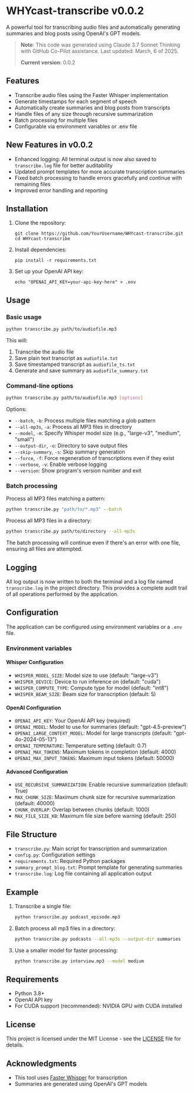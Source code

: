 # WHYcast-transcribe v0.0.2

A powerful tool for transcribing audio files and automatically generating summaries and blog posts using OpenAI's GPT models.

> **Note**: This code was generated using Claude 3.7 Sonnet Thinking with GitHub Co-Pilot assistance. Last updated: March, 6 of 2025.
>
> **Current version**: 0.0.2

## Features

- Transcribe audio files using the Faster Whisper implementation
- Generate timestamps for each segment of speech
- Automatically create summaries and blog posts from transcripts
- Handle files of any size through recursive summarization
- Batch processing for multiple files
- Configurable via environment variables or .env file

## New Features in v0.0.2
- Enhanced logging: All terminal output is now also saved to `transcribe.log` file for better auditability
- Updated prompt templates for more accurate transcription summaries
- Fixed batch processing to handle errors gracefully and continue with remaining files
- Improved error handling and reporting

## Installation

1. Clone the repository:
   ```
   git clone https://github.com/YourUsername/WHYcast-transcribe.git
   cd WHYcast-transcribe
   ```

2. Install dependencies:
   ```
   pip install -r requirements.txt
   ```

3. Set up your OpenAI API key:
   ```
   echo "OPENAI_API_KEY=your-api-key-here" > .env
   ```

## Usage

### Basic usage

```bash
python transcribe.py path/to/audiofile.mp3
```

This will:
1. Transcribe the audio file
2. Save plain text transcript as `audiofile.txt`
3. Save timestamped transcript as `audiofile_ts.txt`
4. Generate and save summary as `audiofile_summary.txt`

### Command-line options

```bash
python transcribe.py path/to/audiofile.mp3 [options]
```

Options:
- `--batch`, `-b`: Process multiple files matching a glob pattern
- `--all-mp3s`, `-a`: Process all MP3 files in directory
- `--model`, `-m`: Specify Whisper model size (e.g., "large-v3", "medium", "small")
- `--output-dir`, `-o`: Directory to save output files
- `--skip-summary`, `-s`: Skip summary generation
- `--force`, `-f`: Force regeneration of transcriptions even if they exist
- `--verbose`, `-v`: Enable verbose logging
- `--version`: Show program's version number and exit

### Batch processing

Process all MP3 files matching a pattern:
```bash
python transcribe.py "path/to/*.mp3" --batch
```

Process all MP3 files in a directory:
```bash
python transcribe.py path/to/directory --all-mp3s
```

The batch processing will continue even if there's an error with one file, ensuring all files are attempted.

## Logging
All log output is now written to both the terminal and a log file named `transcribe.log` in the project directory. This provides a complete audit trail of all operations performed by the application.

## Configuration

The application can be configured using environment variables or a `.env` file.

### Environment variables

#### Whisper Configuration
- `WHISPER_MODEL_SIZE`: Model size to use (default: "large-v3")
- `WHISPER_DEVICE`: Device to run inference on (default: "cuda")
- `WHISPER_COMPUTE_TYPE`: Compute type for model (default: "int8")
- `WHISPER_BEAM_SIZE`: Beam size for transcription (default: 5)

#### OpenAI Configuration
- `OPENAI_API_KEY`: Your OpenAI API key (required)
- `OPENAI_MODEL`: Model to use for summaries (default: "gpt-4.5-preview")
- `OPENAI_LARGE_CONTEXT_MODEL`: Model for large transcripts (default: "gpt-4o-2024-05-13")
- `OPENAI_TEMPERATURE`: Temperature setting (default: 0.7)
- `OPENAI_MAX_TOKENS`: Maximum tokens in completion (default: 4000)
- `OPENAI_MAX_INPUT_TOKENS`: Maximum input tokens (default: 50000)

#### Advanced Configuration
- `USE_RECURSIVE_SUMMARIZATION`: Enable recursive summarization (default: True)
- `MAX_CHUNK_SIZE`: Maximum chunk size for recursive summarization (default: 40000)
- `CHUNK_OVERLAP`: Overlap between chunks (default: 1000)
- `MAX_FILE_SIZE_KB`: Maximum file size before warning (default: 250)

## File Structure

- `transcribe.py`: Main script for transcription and summarization
- `config.py`: Configuration settings
- `requirements.txt`: Required Python packages
- `summary_prompt_blog.txt`: Prompt template for generating summaries
- `transcribe.log`: Log file containing all application output

## Example

1. Transcribe a single file:
   ```bash
   python transcribe.py podcast_episode.mp3
   ```

2. Batch process all mp3 files in a directory:
   ```bash
   python transcribe.py podcasts --all-mp3s --output-dir summaries
   ```

3. Use a smaller model for faster processing:
   ```bash
   python transcribe.py interview.mp3 --model medium
   ```

## Requirements

- Python 3.8+
- OpenAI API key
- For CUDA support (recommended): NVIDIA GPU with CUDA installed

## License

This project is licensed under the MIT License - see the [LICENSE](LICENSE) file for details.

## Acknowledgments

- This tool uses [Faster Whisper](https://github.com/guillaumekln/faster-whisper) for transcription
- Summaries are generated using OpenAI's GPT models
